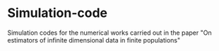 # Simulation-code
Simulation codes for the numerical works carried out in the paper "On estimators of infinite dimensional data in finite populations"

